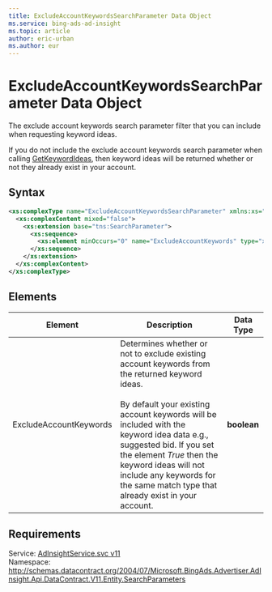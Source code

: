 ```yaml
---
title: ExcludeAccountKeywordsSearchParameter Data Object
ms.service: bing-ads-ad-insight
ms.topic: article
author: eric-urban
ms.author: eur
---
```

# ExcludeAccountKeywordsSearchParameter Data Object
The exclude account keywords search parameter filter that you can include when requesting keyword ideas.

If you do not include the exclude account keywords search parameter when calling [GetKeywordIdeas](../ad-insight/getkeywordideas.md), then keyword ideas will be returned whether or not they already exist in your account.

## Syntax
```xml
<xs:complexType name="ExcludeAccountKeywordsSearchParameter" xmlns:xs="http://www.w3.org/2001/XMLSchema">
  <xs:complexContent mixed="false">
    <xs:extension base="tns:SearchParameter">
      <xs:sequence>
        <xs:element minOccurs="0" name="ExcludeAccountKeywords" type="xs:boolean" />
      </xs:sequence>
    </xs:extension>
  </xs:complexContent>
</xs:complexType>
```

## <a name="elements"></a>Elements

|Element|Description|Data Type|
|-----------|---------------|-------------|
|<a name="excludeaccountkeywords"></a>ExcludeAccountKeywords|Determines whether or not to exclude existing account keywords from the returned keyword ideas.<br/><br/>By default your existing account keywords will be included with the keyword idea data e.g., suggested bid. If you set the element *True* then the keyword ideas will not include any keywords for the same match type that already exist in your account.|**boolean**|

## Requirements
Service: [AdInsightService.svc v11](https://adinsight.api.bingads.microsoft.com/Api/Advertiser/AdInsight/v11/AdInsightService.svc)  
Namespace: http://schemas.datacontract.org/2004/07/Microsoft.BingAds.Advertiser.AdInsight.Api.DataContract.V11.Entity.SearchParameters  

